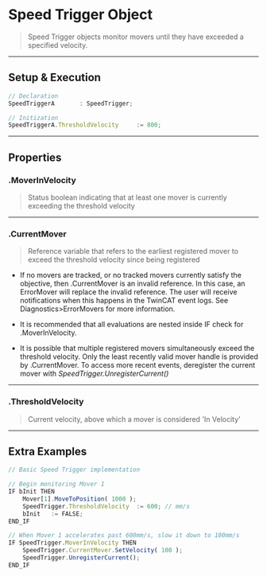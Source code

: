
# Speed Trigger Object

> Speed Trigger objects monitor movers until they have exceeded a specified velocity.

---

## Setup & Execution

```javascript
// Declaration
SpeedTriggerA		: SpeedTrigger;
```

```javascript
// Initization
SpeedTriggerA.ThresholdVelocity		:= 800;
```

---

## Properties

### .MoverInVelocity

> Status boolean indicating that at least one mover is currently exceeding the threshold velocity

---

### .CurrentMover

> Reference variable that refers to the earliest registered mover to exceed the threshold velocity since being registered

- If no movers are tracked, or no tracked movers currently satisfy the objective, then .CurrentMover is an invalid reference. In this case, an ErrorMover will replace the invalid reference. The user will receive notifications when this happens in the TwinCAT event logs. See Diagnostics>ErrorMovers for more information. 

- It is recommended that all evaluations are nested inside IF check for .MoverInVelocity.

- It is possible that multiple registered movers simultaneously exceed the threshold velocity. Only the least recently valid mover handle is provided by .CurrentMover. To access more recent events, deregister the current mover with *SpeedTrigger.UnregisterCurrent()*

---

### .ThresholdVelocity

> Current velocity, above which a mover is considered 'In Velocity'

---

## Extra Examples

```javascript
// Basic Speed Trigger implementation

// Begin monitoring Mover 1
IF bInit THEN
	Mover[1].MoveToPosition( 1000 );
	SpeedTrigger.ThresholdVelocity	:= 600; // mm/s
	bInit	:= FALSE;
END_IF

// When Mover 1 accelerates past 600mm/s, slow it down to 100mm/s
IF SpeedTrigger.MoverInVelocity THEN
	SpeedTrigger.CurrentMover.SetVelocity( 100 );
	SpeedTrigger.UnregisterCurrent();
END_IF
```
